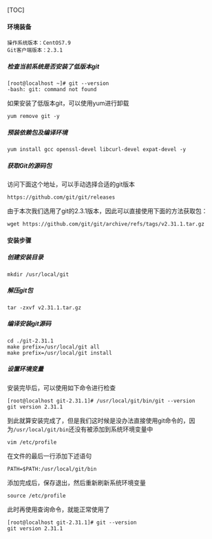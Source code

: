 [TOC]

#### 环境装备

```Shell
操作系统版本：CentOS7.9
Git客户端版本：2.3.1
```

##### 检查当前系统是否安装了低版本git

```Shell
[root@localhost ~]# git --version
-bash: git: command not found
```

如果安装了低版本git，可以使用yum进行卸载

```Shell
yum remove git -y
```

##### 预装依赖包及编译环境

```Shell
yum install gcc openssl-devel libcurl-devel expat-devel -y
```

##### 获取Git的源码包

访问下面这个地址，可以手动选择合适的git版本
```Shell
https://github.com/git/git/releases
```

由于本次我们选用了git的2.3.1版本，因此可以直接使用下面的方法获取包：

```Shell
wget https://github.com/git/git/archive/refs/tags/v2.31.1.tar.gz
```

#### 安装步骤

##### 创建安装目录

```Shell
mkdir /usr/local/git
```

##### 解压git包

```Shell
tar -zxvf v2.31.1.tar.gz
```

##### 编译安装git源码

```Shell
cd ./git-2.31.1
make prefix=/usr/local/git all
make prefix=/usr/local/git install
```

##### 设置环境变量

安装完毕后，可以使用如下命令进行检查

```Shell
[root@localhost git-2.31.1]# /usr/local/git/bin/git --version
git version 2.31.1
```

到此就算安装完成了，但是我们这时候是没办法直接使用git命令的，因为```/usr/local/git/bin```还没有被添加到系统环境变量中

```Shell
vim /etc/profile
```

在文件的最后一行添加下述语句

```Shell
PATH=$PATH:/usr/local/git/bin
```

添加完成后，保存退出，然后重新刷新系统环境变量

```Shell
source /etc/profile
```

此时再使用查询命令，就能正常使用了

```Shell
[root@localhost git-2.31.1]# git --version
git version 2.31.1
```